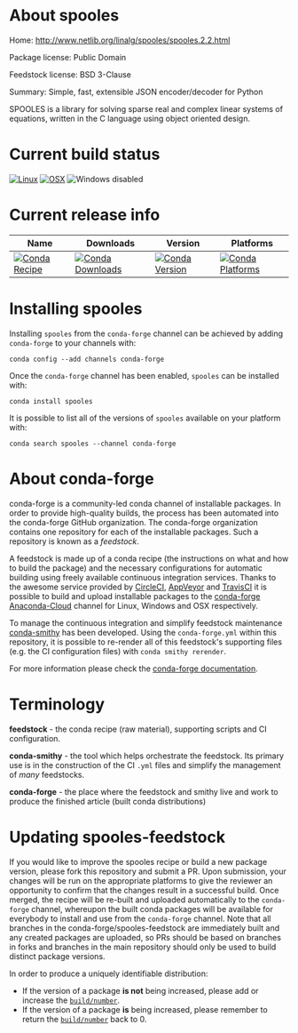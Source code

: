 About spooles
=============

Home: http://www.netlib.org/linalg/spooles/spooles.2.2.html

Package license: Public Domain

Feedstock license: BSD 3-Clause

Summary: Simple, fast, extensible JSON encoder/decoder for Python

SPOOLES is a library for solving sparse real and complex linear systems of equations,
written in the C language using object oriented design.


Current build status
====================

[![Linux](https://img.shields.io/circleci/project/github/conda-forge/spooles-feedstock/master.svg?label=Linux)](https://circleci.com/gh/conda-forge/spooles-feedstock)
[![OSX](https://img.shields.io/travis/conda-forge/spooles-feedstock/master.svg?label=macOS)](https://travis-ci.org/conda-forge/spooles-feedstock)
![Windows disabled](https://img.shields.io/badge/Windows-disabled-lightgrey.svg)

Current release info
====================

| Name | Downloads | Version | Platforms |
| --- | --- | --- | --- |
| [![Conda Recipe](https://img.shields.io/badge/recipe-spooles-green.svg)](https://anaconda.org/conda-forge/spooles) | [![Conda Downloads](https://img.shields.io/conda/dn/conda-forge/spooles.svg)](https://anaconda.org/conda-forge/spooles) | [![Conda Version](https://img.shields.io/conda/vn/conda-forge/spooles.svg)](https://anaconda.org/conda-forge/spooles) | [![Conda Platforms](https://img.shields.io/conda/pn/conda-forge/spooles.svg)](https://anaconda.org/conda-forge/spooles) |

Installing spooles
==================

Installing `spooles` from the `conda-forge` channel can be achieved by adding `conda-forge` to your channels with:

```
conda config --add channels conda-forge
```

Once the `conda-forge` channel has been enabled, `spooles` can be installed with:

```
conda install spooles
```

It is possible to list all of the versions of `spooles` available on your platform with:

```
conda search spooles --channel conda-forge
```


About conda-forge
=================

conda-forge is a community-led conda channel of installable packages.
In order to provide high-quality builds, the process has been automated into the
conda-forge GitHub organization. The conda-forge organization contains one repository
for each of the installable packages. Such a repository is known as a *feedstock*.

A feedstock is made up of a conda recipe (the instructions on what and how to build
the package) and the necessary configurations for automatic building using freely
available continuous integration services. Thanks to the awesome service provided by
[CircleCI](https://circleci.com/), [AppVeyor](https://www.appveyor.com/)
and [TravisCI](https://travis-ci.org/) it is possible to build and upload installable
packages to the [conda-forge](https://anaconda.org/conda-forge)
[Anaconda-Cloud](https://anaconda.org/) channel for Linux, Windows and OSX respectively.

To manage the continuous integration and simplify feedstock maintenance
[conda-smithy](https://github.com/conda-forge/conda-smithy) has been developed.
Using the ``conda-forge.yml`` within this repository, it is possible to re-render all of
this feedstock's supporting files (e.g. the CI configuration files) with ``conda smithy rerender``.

For more information please check the [conda-forge documentation](https://conda-forge.org/docs/).

Terminology
===========

**feedstock** - the conda recipe (raw material), supporting scripts and CI configuration.

**conda-smithy** - the tool which helps orchestrate the feedstock.
                   Its primary use is in the construction of the CI ``.yml`` files
                   and simplify the management of *many* feedstocks.

**conda-forge** - the place where the feedstock and smithy live and work to
                  produce the finished article (built conda distributions)


Updating spooles-feedstock
==========================

If you would like to improve the spooles recipe or build a new
package version, please fork this repository and submit a PR. Upon submission,
your changes will be run on the appropriate platforms to give the reviewer an
opportunity to confirm that the changes result in a successful build. Once
merged, the recipe will be re-built and uploaded automatically to the
`conda-forge` channel, whereupon the built conda packages will be available for
everybody to install and use from the `conda-forge` channel.
Note that all branches in the conda-forge/spooles-feedstock are
immediately built and any created packages are uploaded, so PRs should be based
on branches in forks and branches in the main repository should only be used to
build distinct package versions.

In order to produce a uniquely identifiable distribution:
 * If the version of a package **is not** being increased, please add or increase
   the [``build/number``](https://conda.io/docs/user-guide/tasks/build-packages/define-metadata.html#build-number-and-string).
 * If the version of a package **is** being increased, please remember to return
   the [``build/number``](https://conda.io/docs/user-guide/tasks/build-packages/define-metadata.html#build-number-and-string)
   back to 0.

